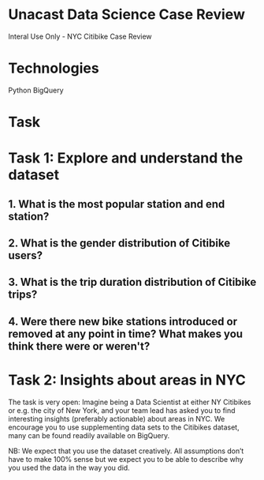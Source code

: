 # Unacast Data Science Case Review
Interal Use Only - NYC Citibike
Case Review


# Technologies
Python
BigQuery

# Task
# Task 1: Explore and understand the dataset
## 1. What is the most popular station and end station?
## 2. What is the gender distribution of Citibike users?
## 3. What is the trip duration distribution of Citibike trips?
## 4. Were there new bike stations introduced or removed at any point in time? What makes you think there were or weren't?

# Task 2: Insights about areas in NYC
The task is very open: Imagine being a Data Scientist at either NY Citibikes or e.g. the city of
New York, and your team lead has asked you to find interesting insights (preferably actionable)
about areas in NYC. We encourage you to use supplementing data sets to the Citibikes dataset,
many can be found readily available on BigQuery.

NB: We expect that you use the dataset creatively. All assumptions don’t have to make 100%
sense but we expect you to be able to describe why you used the data in the way you did.
